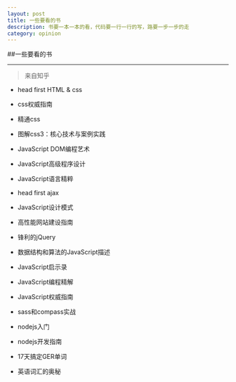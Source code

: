```yaml
---
layout: post
title: 一些要看的书
description: 书要一本一本的看，代码要一行一行的写，路要一步一步的走
category: opinion
---
```


##一些要看的书

***
>来自知乎

* head first HTML & css
* css权威指南
* 精通css
* 图解css3：核心技术与案例实践
* JavaScript  DOM编程艺术
* JavaScript高级程序设计
* JavaScript语言精粹
* head first ajax 
* JavaScript设计模式
* 高性能网站建设指南
* 锋利的jQuery
* 数据结构和算法的JavaScript描述
* JavaScript启示录
* JavaScript编程精解
* JavaScript权威指南
* sass和compass实战

* nodejs入门
* nodejs开发指南

* 17天搞定GER单词
* 英语词汇的奥秘
